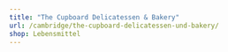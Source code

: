 ```yaml
---
title: "The Cupboard Delicatessen & Bakery"
url: /cambridge/the-cupboard-delicatessen-und-bakery/
shop: Lebensmittel
---
```

